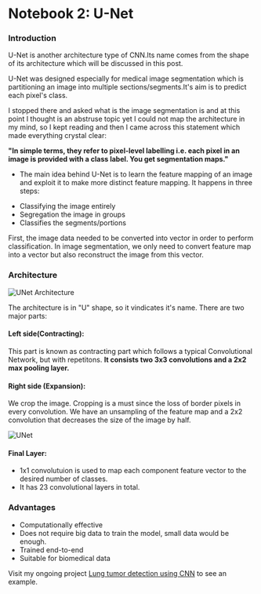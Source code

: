 # Notebook 2: U-Net

### Introduction

U-Net is another architecture type of CNN.Its name comes from the shape of its architecture which will be discussed in this post.

U-Net was designed especially for medical image segmentation which is partitioning an image into multiple sections/segments.It's aim is to predict each pixel's class.

I stopped there and asked what is the image segmentation is and at this point I thought is an abstruse topic yet I could not map the architecture in my mind, so I kept reading and then I came across this statement which made everything crystal clear:

**"In simple terms, they refer to pixel-level labelling i.e. each pixel in an image is provided with a class label. You get segmentation maps."**

* The main idea behind U-Net is to learn the feature mapping of an image and exploit it to make more distinct feature mapping. It happens in three steps:
- Classifying the image entirely
- Segregation the image in groups
- Classifies the segments/portions

First, the image data needed to be converted into vector in order to perform classification. In image segmentation, we only need to convert feature map into a vector but also reconstruct the image from this vector.

### Architecture

![UNet Architecture](https://miro.medium.com/max/3110/1*lvXoKMHoPJMKpKK7keZMEA.png)

The architecture is in "U" shape, so it vindicates it's name.
There are two major parts:

#### Left side(Contracting):
This part is known as contracting part which follows a typical Convolutional Network, but with repetitons.
**It consists two 3x3 convolutions and a 2x2 max pooling layer.**

#### Right side (Expansion):
We crop the image. Cropping is a must since the loss of border pixels in every convolution. We have an unsampling of the feature map and a 2x2 convolution that decreases the size of the image by half.

![UNet](https://neurohive.io/wp-content/uploads/2018/11/u-net-x.png)

#### Final Layer:
* 1x1 convolutuion is used to map each component feature vector to the desired number of classes.
* It has 23 convolutional layers in total.

### Advantages
- Computationally effective
- Does not require big data to train the model, small data would be enough.
- Trained end-to-end
- Suitable for biomedical data

Visit my ongoing project [Lung tumor detection using CNN](https://github.com/arncelik/Lung-Cancer-Detection) to see an example.
